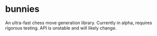 # bunnies

An ultra-fast chess move generation library. Currently in alpha, requires rigorous testing. API is unstable and will likely change.